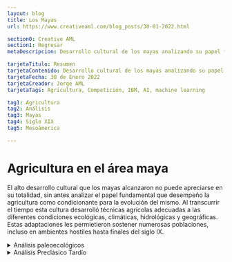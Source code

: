 ```yaml
---
layout: blog
title: Los Mayas
url: https://www.creativeaml.com/blog_posts/30-01-2022.html

section0: Creative AML
section1: Regresar
metaDescripcion: Desarrollo cultural de los mayas analizando su papel fundamental que desempeño la agricultura como condicionante para la evolución del mismo.

tarjetaTitulo: Resumen
tarjetaContenido: Desarrollo cultural de los mayas analizando su papel fundamental que desempeño la agricultura como condicionante para la evolución del mismo.
tarjetaFecha: 30 de Enero 2022
tarjetaCreador: Jorge AML
tarjetaTags: Agricultura, Competición, IBM, AI, machine learning

tag1: Agricultura
tag2: Análisis
tag3: Mayas
tag4: Siglo XIX
tag5: Mesoámerica

---
```

<h1>Agricultura en el área maya</h1>
<p>El alto desarrollo cultural que los mayas alcanzaron no puede apreciarse en su totalidad, sin antes analizar el papel fundamental que desempeño la agricultura como condicionante para la evolución del mismo. Al transcurrir el tiempo esta cultura desarrolló técnicas agrícolas adecuadas a las diferentes condiciones ecológicas, climáticas, hidrológicas y geográficas. Estas adaptaciones les permietieron sostener numerosas poblaciones, incluso en ambientes hostiles hasta finales del siglo IX.</p>
<details>
<summary>Análisis paleoecológicos</summary>
<p>Indican que durante la ocupación de las tierras bajas, en el Preclásico Temprano, hace aproximadamente 3000 años, los primeros inmigrantes cultivaban el maíz por medio de la técnica <mark><b>agrícola de quema y roza, también conocida como agricultura de milpa.</b></mark> Esta manera de cultivar el maíz , quizá originada en el Altiplano de Guatemala, consiste en talar los árboles de los terrenos boscosos para luego dejarlos secar y posteriormente quemarlos, tras lo cual se hace la siembra.</p>
<p>Las cenizas de la quema contribuyen a aumentar los nutrientes naturales del suelo. La limitante de esta práctica es que no puede realizarse durante muchos años sin agotar la productividad del mismo. De esta forma, su utilización requiere necesariamente la tala de zonas extensas de bosques, para permitir la regeneración de los nutrientes de los primeros terrenos cultivados.</p>
</details>
<details>
<summary>Análisis Preclásico Tardío</summary>
<p>Ocurre un incremento demográfico en las <b><u>tierras bajas</u></b>. Este hecho provocó que los mayas colonizaran y cultivaran zonas antes consideradas como marginales y que desarrollaran nuevas técnicas agrícolas más intensivas que la agricultura de milpa, predominante durante los períodos anteriores.</p>
<h3>Nuevas técnicas</h3>
<ol>
    <li><b><u>Campos elevados</u></b>: Consistieron en la excavación de canales en terrenos húmedos, en donde un metro o más de lodo se utilizó para levantar plataformas de tierra cultivable, por encima del nivel del agua. <mark>Este tipo de agricultura tuvo como propósitos mejorar la calidad del suelo y mantener constante el nivel del agua</mark>.</li>
    <li><b><u>Canales de drenaje</u></b>: Fueron utilizados como criaderos de peces y además tuvieron como objetivo desaguar las grandes áreas húmedas de la región, que estaban en continuamente expuestas a las inundaciones.</li>
</ol>
</details>
